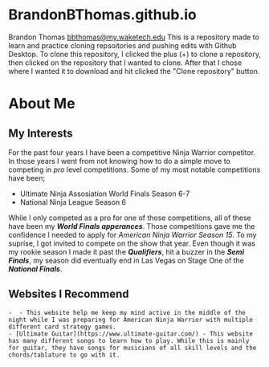# BrandonBThomas.github.io
Brandon Thomas
bbthomas@my.waketech.edu
This is a repository made to learn and practice cloning repsoitories and pushing edits with Github Desktop.
To clone this repository, I clicked the plus (+) to clone a repository, then clicked on the repository that I wanted to clone. After that I chose where I wanted it to download and hit clicked the "Clone repository" button.

# About Me

## My Interests
For the past four years I have been a competitive Ninja Warrior competitor. In those years I went from not knowing how to do a simple move to competing in _pro_ level competitions. Some of my most notable competitions have been;

* Ultimate Ninja Assosiation World Finals Season 6-7
* National Ninja League Season 6 

While I only competed as a pro for one of those competitions, all of these have been my **_World Finals apperances_**. Those competitions gave me the confidence I needed to apply for _American Ninja Warrior Season 15_. To my suprise, I got invited to compete on the show that year. Even though it was my rookie season I made it past the **_Qualifiers_**, hit a buzzer in the **_Semi Finals_**, my season did eventually end in Las Vegas on Stage One of the **_National Finals_**.
## Websites I Recommend
	-  - This website help me keep my mind active in the middle of the night while I was preparing for American Ninja Warrior with multiple different card strategy games.
	- [Ultimate Guitar](https://www.ultimate-guitar.com/) - This website has many different songs to learn how to play. While this is mainly for guitar, they have songs for musicians of all skill levels and the chords/tablature to go with it.